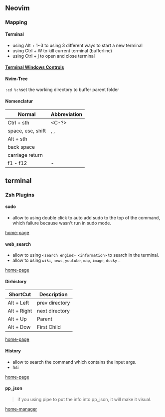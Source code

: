 ## Neovim

### Mapping

#### Terminal

- using Alt + 1~3 to using 3 different ways to start a new terminal
- using Ctrl + W to kill current terminal (bufferline)
- using Ctrl + j to open and close terminal 

#### [Terminal Windows Controls](https://www.cnblogs.com/xiaodi-js/p/9181062.html)

#### Nvim-Tree

`:cd %:h`set the working directory to buffer parent folder

#### Nomenclatur 

| Normal            | Abbreviation            |
| ----------------- | ----------------------- |
| Ctrl + sth        | <C-?>                   |
| space, esc, shift | <Space>, <ESC>, <shift> |
| Alt + sth         | <A>                     |
| back space        | <BS>                    |
| carriage return   | <CR>                    |
| f1 - f12          | <f1> - <f12>            |



## terminal 

### Zsh Plugins 

#### sudo

- allow to using double click <ESC> to auto add sudo to the top of the command, which failure because wasn't run in sudo mode. 

[home-page](https://github.com/ohmyzsh/ohmyzsh/tree/master/plugins/sudo)

#### web_search

- allow to using `<search engine> <information>` to search in the terminal.
- allow to using `wiki`, `news`, `youtube`, `map`, `image`, `ducky` .

[home-page](https://github.com/ohmyzsh/ohmyzsh/tree/master/plugins/web-search)

#### Dirhistory

| ShortCut    | Description    |
| ----------- | -------------- |
| Alt + Left  | prev directory |
| Alt + Right | next directory |
| Alt + Up    | Parent         |
| Alt + Dow   | First Child    |

[home-page](https://github.com/ohmyzsh/ohmyzsh/tree/master/plugins/dirhistory)

#### History

- allow to search the command which contains the input args.
- hsi <info>

[home-page](https://github.com/ohmyzsh/ohmyzsh/tree/master/plugins/history)

#### pp_json

> if you using pipe to put the info into pp_json, it will make it visual.

[home-manager](https://github.com/ohmyzsh/ohmyzsh/tree/master/plugins/jsontools)


